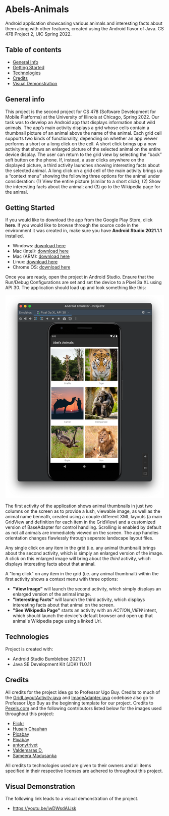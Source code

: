 # Abels-Animals
Android application showcasing various animals and interesting facts about them along with other features, created using the Android flavor of Java. CS 478 Project 2, UIC Spring 2022.

## Table of contents
* [General Info](#general-info)
* [Getting Started](#getting-started)
* [Technologies](#technologies)
* [Credits](#credits)
* [Visual Demonstration](#visual-demonstration)

## General info
This project is the second project for CS 478 (Software Development for Mobile Platforms) at the University of Illinois at Chicago, Spring 2022. Our task was to develop an Android app that displays information about wild animals. The app’s main activity displays a grid whose cells contain a thumbnail picture of an animal above the name of the animal. Each grid cell supports two kinds of functionality, depending on whether an app viewer performs a short or a long click on the cell. A short click brings up a new activity that shows an enlarged picture of the selected animal on the entire device display. The user can return to the grid view by selecting the “back” soft button on the phone. If, instead, a user clicks anywhere on the displayed picture, a third activity launches showing interesting facts about the selected animal. A long click on a grid cell of the main activity brings up a “context menu” showing the following three options for the animal under consideration: (1) View the entire picture (similar to a short click); (2) Show the interesting facts about the animal; and (3) go to the Wikipedia page for the animal.

## Getting Started
If you would like to download the app from the Google Play Store, click **here**. If you would like to browse through the source code in the environment it was created in, make sure you have **Android Studio 2021.1.1** installed.
* Windows: [download here](https://redirector.gvt1.com/edgedl/android/studio/install/2021.1.1.20/android-studio-2021.1.1.20-windows.exe)
* Mac (Intel): [download here](https://redirector.gvt1.com/edgedl/android/studio/install/2021.1.1.20/android-studio-2021.1.1.20-mac.dmg)
* Mac (ARM): [download here](https://redirector.gvt1.com/edgedl/android/studio/install/2021.1.1.20/android-studio-2021.1.1.20-mac_arm.dmg)
* Linux: [download here](https://redirector.gvt1.com/edgedl/android/studio/ide-zips/2021.1.1.20/android-studio-2021.1.1.20-linux.tar.gz)
* Chrome OS: [download here](https://redirector.gvt1.com/edgedl/android/studio/install/2021.1.1.20/android-studio-2021.1.1.20-cros.deb)

Once you are ready, open the project in Android Studio. Ensure that the Run/Debug Configurations are set and set the device to a Pixel 3a XL using API 30. The application should load up and look something like this:

![App Start](images/app_start.png)


The first activity of the application shows animal thumbnails in just two columns on the screen as to provide a lush, viewable image, as well as the animal name beneath, created using a couple different XML layouts (a main GridView and definition for each item in the GridView) and a customized version of BaseAdapter for control handling. Scrolling is enabled by default as not all animals are immediately viewed on the screen. The app handles orientation changes flawlessly through seperate landscape layout files. 

Any single click on any item in the grid (i.e. any animal thumbnail) brings about the second activity, which is simply an enlarged version of the image. A click on this enlarged image will bring about the *third* activity, which displays interesting facts about that animal.  

A "long click" on any item in the grid (i.e. any animal thumbnail) within the first activity shows a context menu with three options: 
* **"View Image"** will launch the second activity, which simply displays an enlarged version of the animal image.
* **"Interesting Facts"** will launch the third activity, which displays interesting facts about that animal on the screen.
* **"See Wikipedia Page"** starts an activity with an *ACTION_VIEW* intent, which should launch the device's default browser and open up that animal's Wikipedia page using a linked Uri. 
    
## Technologies
Project is created with:
* Android Studio Bumblebee 2021.1.1
* Java SE Development Kit (JDK) 11.0.11

## Credits
All credits for the project idea go to Professor Ugo Buy. Credits to much of the [GridLayoutActivity.java](app/src/main/java/com/example/project2/GridLayoutActivity.java) and [ImageAdapter.java](app/src/main/java/com/example/project2/ImageAdapter.java) codebase also go to Professor Ugo Buy as the beginning template for our project. Credits to [Pexels.com](https://www.pexels.com/) and the following contributors listed below for the images used throughout this project:
* [Flickr](https://www.pexels.com/photo/tiger-beside-tree-145971/)
* [Husain Chauhan](https://www.pexels.com/photo/silhouettes-of-unrecognizable-arabic-man-with-camel-at-sunset-4456133/) 
* [Pixabay](https://www.pexels.com/photo/chimpanzee-sitting-on-gray-stone-in-closeup-photography-during-daytime-33787/)
* [Pixabay](https://www.pexels.com/photo/brown-white-and-black-eagle-flying-nearby-pink-flower-field-158330/)
* [antonytrivet](https://pixabay.com/images/id-5799523/)
* [Valdemaras D.](https://www.pexels.com/photo/group-of-people-taking-picture-of-shark-1700656/)
* [Sameera Madusanka](https://www.pexels.com/photo/macro-photography-of-green-crested-lizard-735174/)

All credits to technologies used are given to their owners and all items specified in their respective licenses are adhered to throughout this project.  

## Visual Demonstration
The following link leads to a visual demonstration of the project.
* https://youtu.be/iwDWsdAIJsk
